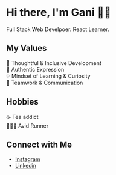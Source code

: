 # Hi there, I'm Gani 👋🏻
Full Stack Web Develpoer.
React Learner.


## My Values
🧠 Thoughtful & Inclusive Development <br/>
🖤 Authentic Expression <br/>
💡 Mindset of Learning & Curiosity <br/>
🙌 Teamwork & Communication

## Hobbies
☕️ Tea addict <br/>
🏃🏼‍♀️ Avid Runner </br>

## Connect with Me
- [Instagram](https://www.instagram.com/ganimuhammed/?hl=en) <br/>
- [Linkedin](https://www.linkedin.com/in/muhammad-gani-p-p-6882629b?lipi=urn%3Ali%3Apage%3Ad_flagship3_profile_view_base_contact_details%3BuoG5kvHLQrmOwIZS5vKNmQ%3D%3D) <br/>
